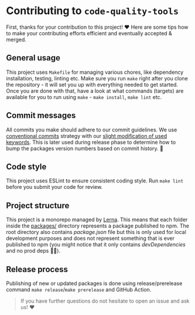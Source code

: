 # Contributing to `code-quality-tools`

First, thanks for your contribution to this project! ❤️ Here are some tips how to make your contributing efforts efficient and eventually accepted & merged.

## General usage

This project uses `Makefile` for managing various chores, like dependency installation, testing, linting etc.
Make sure you run `make` right after you clone the repository - it will set you up with everything needed to get started.
Once you are done with that, have a look at what commands (targets) are available for you to run using `make` - `make install`, `make lint` etc.

## Commit messages

All commits you make should adhere to our commit guidelines.
We use [conventional commits][conventional-commits] strategy with our [slight modification of used keywords][lmc-conventional-commits].
This is later used during release phase to determine how to bump the packages version numbers based on commit history. 🚀

## Code style

This project uses ESLint to ensure consistent coding style. Run `make lint` before you submit your code for review.

## Project structure

This project is a monorepo managed by [Lerna][lerna-home].
This means that each folder inside the [packages/](../packages) directory represents a package published to npm.
The root directory also contains _package.json_ file but this is only used for local development purposes and does not represent something that is ever published to npm (you might notice that it only contains _devDependencies_ and no prod deps 🤷‍♂️).

## Release process

Publishing of new or updated packages is done using release/prerelease command `make release`/`make prerelease` and GitHub Action.

> If you have further questions do not hesitate to open an issue and ask us! ❤️

[conventional-commits]: https://www.conventionalcommits.org
[lmc-conventional-commits]: packages/commitlint-config/index.js
[lerna-home]: https://lernajs.io
